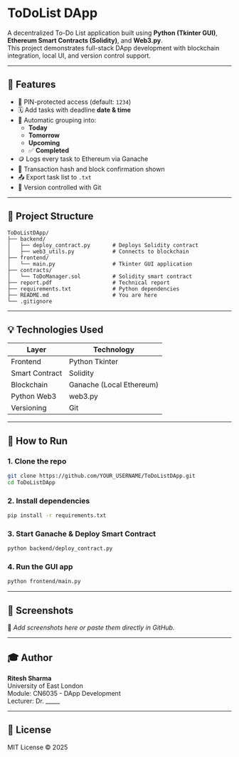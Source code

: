 # ToDoList DApp

A decentralized To-Do List application built using **Python (Tkinter GUI)**, **Ethereum Smart Contracts (Solidity)**, and **Web3.py**.  
This project demonstrates full-stack DApp development with blockchain integration, local UI, and version control support.

---

## 📌 Features

- 🔐 PIN-protected access (default: `1234`)
- 🗓️ Add tasks with deadline **date & time**
- 🧠 Automatic grouping into:
  - **Today**
  - **Tomorrow**
  - **Upcoming**
  - ✅ **Completed**
- 🪙 Logs every task to Ethereum via Ganache
- 🔁 Transaction hash and block confirmation shown
- 📤 Export task list to `.txt`
- 💾 Version controlled with Git

---

## 📂 Project Structure

```
ToDoListDApp/
├── backend/
│   ├── deploy_contract.py       # Deploys Solidity contract
│   ├── web3_utils.py            # Connects to blockchain
├── frontend/
│   └── main.py                  # Tkinter GUI application
├── contracts/
│   └── ToDoManager.sol          # Solidity smart contract
├── report.pdf                   # Technical report
├── requirements.txt             # Python dependencies
├── README.md                    # You are here
└── .gitignore
```

---

## 💡 Technologies Used

| Layer          | Technology               |
|----------------|---------------------------|
| Frontend       | Python Tkinter            |
| Smart Contract | Solidity                  |
| Blockchain     | Ganache (Local Ethereum)  |
| Python Web3    | web3.py                   |
| Versioning     | Git                       |

---

## 🚀 How to Run

### 1. Clone the repo

```bash
git clone https://github.com/YOUR_USERNAME/ToDoListDApp.git
cd ToDoListDApp
```

### 2. Install dependencies

```bash
pip install -r requirements.txt
```

### 3. Start Ganache & Deploy Smart Contract

```bash
python backend/deploy_contract.py
```

### 4. Run the GUI app

```bash
python frontend/main.py
```

---

## 🧪 Screenshots

📌 *Add screenshots here or paste them directly in GitHub.*

---

## 🎓 Author

**Ritesh Sharma**  
University of East London  
Module: CN6035 - DApp Development  
Lecturer: Dr. _____

---

## 📜 License

MIT License © 2025
